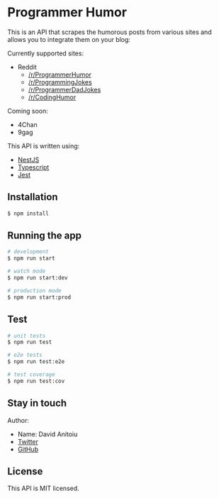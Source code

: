# Programmer Humor

This is an API that scrapes the humorous posts from various sites and allows you to integrate them on your blog:

Currently supported sites:

  - Reddit
    - [/r/ProgrammerHumor](https://www.reddit.com/r/ProgrammerHumor)
    - [/r/ProgrammingJokes](https://www.reddit.com/r/ProgrammingJokes)
    - [/r/ProgrammerDadJokes](https://www.reddit.com/r/ProgrammerDadJokes)
    - [/r/CodingHumor](https://www.reddit.com/r/CodingHumor)

Coming soon:

  - 4Chan
  - 9gag

This API is written using:

  - [NestJS](https://nestjs.com)
  - [Typescript](https://www.typescriptlang.org)
  - [Jest](https://jestjs.io)

## Installation

```bash
$ npm install
```

## Running the app

```bash
# development
$ npm run start

# watch mode
$ npm run start:dev

# production mode
$ npm run start:prod
```

## Test

```bash
# unit tests
$ npm run test

# e2e tests
$ npm run test:e2e

# test coverage
$ npm run test:cov
```

## Stay in touch

Author:
  - Name: David Anitoiu
  - [Twitter](https://twitter.com/DavidAnitoiu)
  - [GitHub](https://github.com/davidanitoiu)

## License

This API is MIT licensed.
